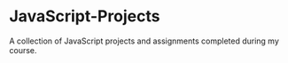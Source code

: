 # JavaScript-Projects
A collection of JavaScript projects and assignments completed during my course.

